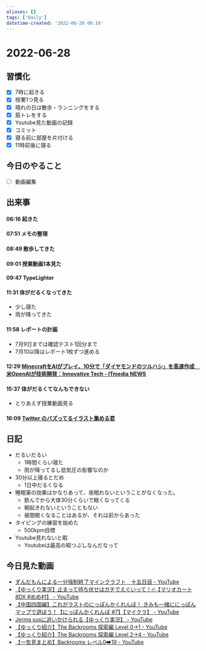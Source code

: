 ```yaml
---
aliases: []
tags: ['Daily']
datetime-created: '2022-06-28 06:16'
---
```


# 2022-06-28
## 習慣化
- [x] 7時に起きる
- [x] 授業1つ見る
- [x] 晴れの日は散歩・ランニングをする
- [x] 筋トレをする
- [x] Youtube見た動画の記録
- [x] コミット
- [x] 寝る前に部屋を片付ける
- [x] 11時前後に寝る
## 今日のやること
 - [ ] 動画編集
## 出来事
#### 06:16 起きた
#### 07:51 メモの整理
#### 08:49 散歩してきた
#### 09:01 授業動画1本見た
#### 09:47 TypeLighter
#### 11:31 体がだるくなってきた
- 少し寝た
- 雨が降ってきた
#### 11:58 レポートの計画
- 7月9日までは確認テスト1回分まで
- 7月10以降はレポート1枚ずつ進める
#### 12:29 [MinecraftをAIがプレイ、10分で「ダイヤモンドのツルハシ」を高速作成　米OpenAIが技術開発：Innovative Tech - ITmedia NEWS](https://www.itmedia.co.jp/news/articles/2206/28/news067.html)
#### 15:37 体がだるくてなんもできない
- とりあえず授業動画見る
#### 16:09 [Twitter のバズってるイラスト集める君](https://zenn.dev/uakihir0/articles/220628-gallery)
## 日記
- だるいだるい
	- 1時間くらい寝た
	- 雨が降ってるし低気圧の影響なのか
- 30分以上寝るとだめ
	- 1日中だるくなる
- 睡眠薬の効果はかなりあって、夜眠れないということがなくなった。
	- 飲んでから大体30分くらいで眠くなってくる
	- 朝起きれないということもない
	- 昼間眠くなることはあるが、それは前からあった
- タイピングの練習を始めた
	- 500kpm目標
- Youtube見れないと暇
	- Youtubeは最高の暇つぶしなんだなって

## 今日見た動画
- [ずんだもんによる一分強制終了マインクラフト　十五日目 - YouTube](https://www.youtube.com/watch?v=R6leomXpzBA)
- [【ゆっくり実況】止まって待ち伏せはガチでえぐいって！🔥【マリオカート8DX #めめ村】 - YouTube](https://www.youtube.com/watch?v=zJ_muKloDPI&t=427s)
- [【中国四国編】これがラストのにっぽんかくれんぼ！ きみも一緒ににっぽんマップで遊ぼう！【にっぽんかくれんぼ #7】【マイクラ】 - YouTube](https://www.youtube.com/watch?v=2FTJRNn5M_0)
- [Jerma susに追いかけられる【ゆっくり実況】 - YouTube](https://www.youtube.com/watch?v=syG0J3VP-F4)
- [【ゆっくり紹介】The Backrooms 探索編 Level 0→1 - YouTube](https://www.youtube.com/watch?v=fB07dwxFl-k)
- [【ゆっくり紹介】The Backrooms 探索編 Level 2→4 - YouTube](https://www.youtube.com/watch?v=jiyDNArJRD0)
- [【一気見まとめ】Backrooms レベル0➡19 - YouTube](https://www.youtube.com/watch?v=VKjTTX-5hbY)